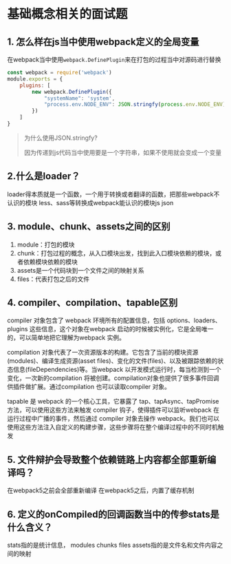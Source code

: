# 基础概念相关的面试题

## 1. 怎么样在js当中使用webpack定义的全局变量

在webpack当中使用`webpack.DefinePlugin`来在打包的过程当中对源码进行替换

```js
const webpack = require('webpack')
module.exports = {
    plugins: [
        new webpack.DefinePlugin({
            "systemName": 'system',
            "process.env.NODE_ENV": JSON.stringfy(process.env.NODE_ENV)
        })
    ]
}
```

> 为什么使用JSON.stringfy?
> 
> 因为传递到js代码当中使用要是一个字符串，如果不使用就会变成一个变量

## 2.什么是loader？

loader得本质就是一个函数，一个用于转换或者翻译的函数，把那些webpack不认识的模块 less、sass等转换成webpack能认识的模块js json

## 3. module、chunk、assets之间的区别

1. module：打包的模块
2. chunk：打包过程的概念，从入口模块出发，找到此入口模块依赖的模块，或者依赖模块依赖的模块
3. assets是一个代码块到一个文件之间的映射关系
4. files：代表打包之后的文件
 
## 4. compiler、compilation、tapable区别

compiler 对象包含了 webpack 环境所有的配置信息，包括 options、loaders、plugins 这些信息，这个对象在webpack 启动的时候被实例化，它是全局唯一的，可以简单地把它理解为webpack 实例。

compilation 对象代表了一次资源版本的构建。它包含了当前的模块资源(modules)、编译生成资源(asset files)、变化的文件(files)、以及被跟踪依赖的状态信息(fileDependencies)等。当webpack 以开发模式运行时，每当检测到一个变化，一次新的compilation 将被创建。compilation对象也提供了很多事件回调供插件做扩展。通过compilation 也可以读取compiler 对象。

tapable 是 webpack 的一个核心工具，它暴露了 tap、tapAsync、tapPromise 方法，可以使用这些方法来触发 compiler 钩子，使得插件可以监听webpack 在运行过程中广播的事件，然后通过 compiler 对象去操作 webpack。我们也可以使用这些方法注入自定义的构建步骤，这些步骤将在整个编译过程中的不同时机触发

## 5. 文件辩护会导致整个依赖链路上内容都全部重新编译吗？

在webpack5之前会全部重新编译
在webpack5之后，内置了缓存机制

## 6. 定义的onCompiled的回调函数当中的传参stats是什么含义？

stats指的是统计信息， modules chunks files assets指的是文件名和文件内容之间的映射